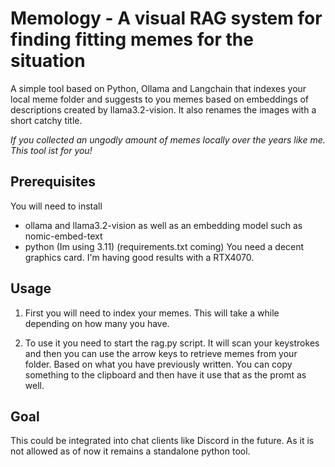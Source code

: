 # Memology - A visual RAG system for finding fitting memes for the situation

A simple tool based on Python, Ollama and Langchain that indexes your local meme folder 
and suggests to you memes based on embeddings of descriptions created by llama3.2-vision.
It also renames the images with a short catchy title. 

*If you collected an ungodly amount of memes locally over the years like me. This tool ist for you!*

## Prerequisites
You will need to install 
  + ollama and llama3.2-vision as well as an embedding model such as nomic-embed-text
  + python (Im using 3.11) (requirements.txt coming)
You need a decent graphics card. I'm having good results with a RTX4070.

## Usage
  1) First you will need to index your memes. This will take a while depending on how many you have.

  2) To use it you need to start the rag.py script. It will scan your keystrokes and then you can use the arrow keys to 
  retrieve memes from your folder. Based on what you have previously written.
  You can copy something to the clipboard and then have it use that as the promt as well.

## Goal

This could be integrated into chat clients like Discord in the future. 
As it is not allowed as of now it remains a standalone python tool.

